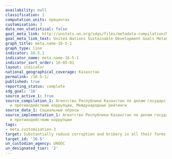 ```yaml
---
availability: null
classification: 1
computation_units: процентах
customisation: 3
data_non_statistical: false
goal_meta_link: http://unstats.un.org/sdgs/files/metadata-compilation/Metadata-Goal-16.pdf
goal_meta_link_text: United Nations Sustainable Development Goals Metadata (pdf 1361kB)
graph_title: meta.name-16-5-1
graph_type: line
indicator: 16.5.1
indicator_name: meta.name-16-5-1
indicator_sort_order: 16-05-01
layout: indicator
national_geographical_coverage: Казахстан
permalink: /16-5-1/
published: true
reporting_status: complete
sdg_goal: '16'
source_active_1: true
source_compilation_1: Агентство Республики Казахстан по делам государственной службы
  и противодействию коррупции, Международные рейтинги
source_data_1: Социальные опросы
source_implementation_1: Агентство Республики Казахстан по делам государственной службы
  и противодействию коррупции
tags:
- meta.customisation-3
target: Substantially reduce corruption and bribery in all their forms
target_id: '16.5'
un_custodian_agency: UNODC
un_designated_tier: '2'
---
```

